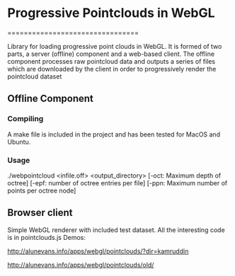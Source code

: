 # Progressive Pointclouds in WebGL
================================

Library for loading progressive point clouds in WebGL. It is formed of two parts, a server (offline) component and a web-based client. The offline component processes raw pointcloud data and outputs a series of files which are downloaded by the client in order to progressively render the pointcloud dataset

## Offline Component
### Compiling
A make file is included in the project and has been tested for MacOS and Ubuntu.

### Usage
./webpointcloud <infile.off> <output_directory> [-oct: Maximum depth of octree] [-epf: number of octree entries per file] [-ppn: Maximum number of points per octree node]

## Browser client
Simple WebGL renderer with included test dataset. All the interesting code is in pointclouds.js
Demos: 

http://alunevans.info/apps/webgl/pointclouds/?dir=kamruddin

http://alunevans.info/apps/webgl/pointclouds/old/

